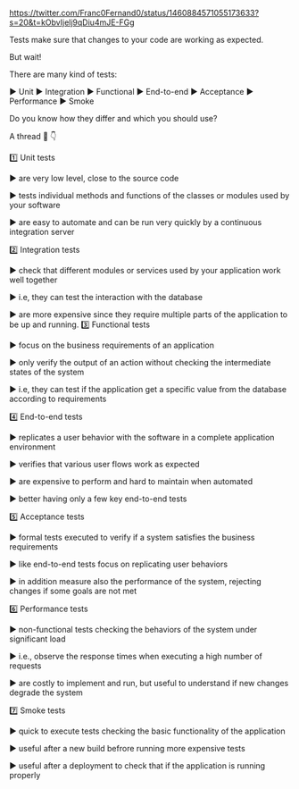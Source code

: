 https://twitter.com/Franc0Fernand0/status/1460884571055173633?s=20&t=kObvIjelj9qDiu4mJE-FGg

Tests make sure that changes to your code are working as expected.

But wait!

There are many kind of tests:

▶️ Unit
▶️ Integration
▶️ Functional
▶️ End-to-end
▶️ Acceptance
▶️ Performance
▶️ Smoke

Do you know how they differ and which you should use?

A thread 🧵 👇

1️⃣ Unit tests

▶️ are very low level, close to the source code

▶️ tests individual methods and functions of the classes or modules used by your software

▶️ are easy to automate and can be run very quickly by a continuous integration server

2️⃣ Integration tests

▶️ check that different modules or services used by your application work well together

▶️ i.e, they can test the interaction with the database

▶️ are more expensive since they require multiple parts of the application to be up and running. 3️⃣ Functional tests

▶️ focus on the business requirements of an application

▶️ only verify the output of an action without checking the intermediate states of the system

▶️ i.e, they can test if the application get a specific value from the database according to requirements

4️⃣ End-to-end tests

▶️ replicates a user behavior with the software in a complete application environment

▶️ verifies that various user flows work as expected

▶️ are expensive to perform and hard to maintain when automated

▶️ better having only a few key end-to-end tests

5️⃣ Acceptance tests

▶️ formal tests executed to verify if a system satisfies the business requirements

▶️ like end-to-end tests focus on replicating user behaviors

▶️ in addition measure also the performance of the system, rejecting changes if some goals are not met

6️⃣ Performance tests

▶️ non-functional tests checking the behaviors of the system under significant load

▶️ i.e., observe the response times when executing a high number of requests

▶️ are costly to implement and run, but useful to understand if new changes degrade the system

7️⃣ Smoke tests

▶️ quick to execute tests checking the basic functionality of the application

▶️ useful after a new build befrore running more expensive tests

▶️ useful after a deployment to check that if the application is running properly
